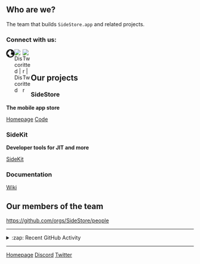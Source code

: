 <!-- 
Docs: How to use GitHub README and actions to auto-generate embedded content.
https://github.com/anuraghazra/github-readme-stats
https://www.youtube.com/watch?v=n6d4KHSKqGk
https://github.com/rahuldkjain/github-profile-readme-generator
 -->

## Who are we?

The team that builds `SideStore.app` and related projects.

### Connect with us:

<!--
[![Website](https://img.shields.io/website?label=sidestore.io&style=for-the-badge&url=https://sidestore.io)](https://sidestore.io)
[![Twitter Follow](https://img.shields.io/twitter/follow/sidestore_io?color=1DA1F2&logo=twitter&style=for-the-badge)](https://twitter.com/intent/follow?original_referer=https%3A%2F%2Fgithub.com%2Fsidestore&screen_name=sidestore)
[![GitHub Followers](https://img.shields.io/github/followers/sidestore?style=for-the-badge)]()
[![GitHub Sponsors](https://img.shields.io/github/sponsors/sidestore?style=for-the-badge
)]() 
-->

[<img align="left" alt="sidestore.io" width="22px" src="https://raw.githubusercontent.com/iconic/open-iconic/master/svg/globe.svg" />][website]
[<img align="left" alt="Discord | Discord" width="22px" src="https://cdn.jsdelivr.net/npm/simple-icons@v3/icons/discord.svg" />][discord]
[<img align="left" alt="Twitter | Twitter" width="22px" src="https://cdn.jsdelivr.net/npm/simple-icons@v3/icons/twitter.svg" />][twitter]

<br />
<br />

## Our projects

### SideStore

__The mobile app store__

[Homepage][website]
[Code][git.sidestore]

### SideKit

__Developer tools for JIT and more__

[SideKit][git.sidekit]

### Documentation

[Wiki][wiki]

## Our members of the team

https://github.com/orgs/SideStore/people

---

<details>
  <summary>:zap: Recent GitHub Activity</summary>

<!--START_SECTION:activity-->
1. 🗣 Commented on [#52](https://github.com/SideStore/Community-Source/issues/52) in [SideStore/Community-Source](https://github.com/SideStore/Community-Source)
2. 💪 Opened PR [#52](https://github.com/SideStore/Community-Source/pull/52) in [SideStore/Community-Source](https://github.com/SideStore/Community-Source)
3. 🎉 Merged PR [#779](https://github.com/SideStore/SideStore/pull/779) in [SideStore/SideStore](https://github.com/SideStore/SideStore)
4. 💪 Opened PR [#779](https://github.com/SideStore/SideStore/pull/779) in [SideStore/SideStore](https://github.com/SideStore/SideStore)
5. ❗️ Opened issue [#778](https://github.com/SideStore/SideStore/issues/778) in [SideStore/SideStore](https://github.com/SideStore/SideStore)
6. 🎉 Merged PR [#777](https://github.com/SideStore/SideStore/pull/777) in [SideStore/SideStore](https://github.com/SideStore/SideStore)
7. 💪 Opened PR [#777](https://github.com/SideStore/SideStore/pull/777) in [SideStore/SideStore](https://github.com/SideStore/SideStore)
8. 🎉 Merged PR [#776](https://github.com/SideStore/SideStore/pull/776) in [SideStore/SideStore](https://github.com/SideStore/SideStore)
9. 💪 Opened PR [#776](https://github.com/SideStore/SideStore/pull/776) in [SideStore/SideStore](https://github.com/SideStore/SideStore)
10. 🎉 Merged PR [#775](https://github.com/SideStore/SideStore/pull/775) in [SideStore/SideStore](https://github.com/SideStore/SideStore)
11. 🗣 Commented on [#775](https://github.com/SideStore/SideStore/issues/775) in [SideStore/SideStore](https://github.com/SideStore/SideStore)
12. 🗣 Commented on [#775](https://github.com/SideStore/SideStore/issues/775) in [SideStore/SideStore](https://github.com/SideStore/SideStore)
13. 🗣 Commented on [#775](https://github.com/SideStore/SideStore/issues/775) in [SideStore/SideStore](https://github.com/SideStore/SideStore)
14. 💪 Opened PR [#775](https://github.com/SideStore/SideStore/pull/775) in [SideStore/SideStore](https://github.com/SideStore/SideStore)
15. 🗣 Commented on [#699](https://github.com/SideStore/SideStore/issues/699) in [SideStore/SideStore](https://github.com/SideStore/SideStore)
16. 🗣 Commented on [#699](https://github.com/SideStore/SideStore/issues/699) in [SideStore/SideStore](https://github.com/SideStore/SideStore)
17. ❗️ Opened issue [#774](https://github.com/SideStore/SideStore/issues/774) in [SideStore/SideStore](https://github.com/SideStore/SideStore)
18. 🗣 Commented on [#699](https://github.com/SideStore/SideStore/issues/699) in [SideStore/SideStore](https://github.com/SideStore/SideStore)
19. 🗣 Commented on [#699](https://github.com/SideStore/SideStore/issues/699) in [SideStore/SideStore](https://github.com/SideStore/SideStore)
20. 🎉 Merged PR [#773](https://github.com/SideStore/SideStore/pull/773) in [SideStore/SideStore](https://github.com/SideStore/SideStore)
<!--END_SECTION:activity-->

</details>

---

[Homepage][patreon] [Discord][discord] [Twitter][twitter]

<!--
- [Patreon][patreon]
- [OpenCollective][opencollective]
- [YouTube][youtube]
-->

[website]: https://sidestore.io
[wiki]: https://wiki.sidestore.io
[twitter]: https://twitter.com/sidestore_io
[discord]: https://discord.gg/sidestore-949183273383395328
[youtube]: https://youtube.com/TODO
[patreon]: https://www.patreon.com/SideStore
[opencollective]: https://opencollective.com/TODO
[git.sidestore]: https://github.com/SideStore/SideStore/
[git.sidekit]: https://github.com/SideStore/SideKit

